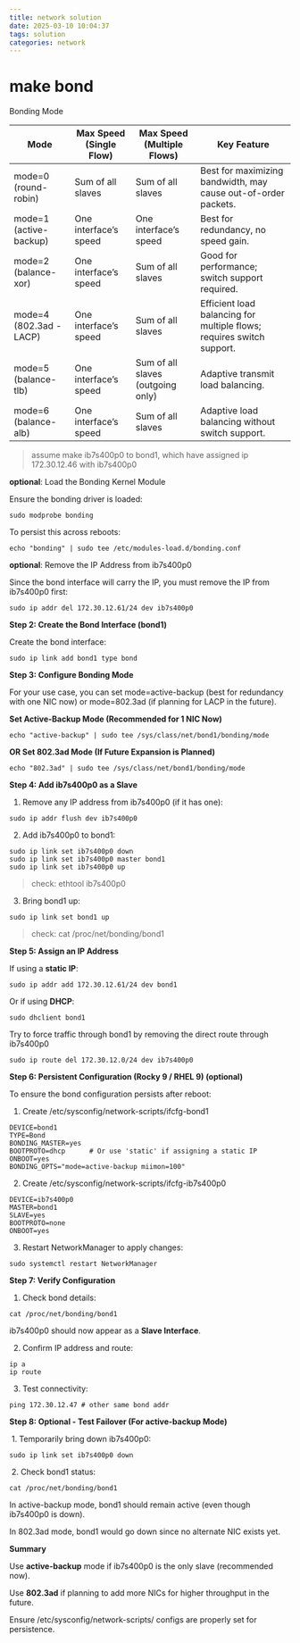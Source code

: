 ```yaml
---
title: network solution
date: 2025-03-10 10:04:37
tags: solution
categories: network
---
```


# make bond

Bonding Mode

| Mode                    | Max Speed (Single Flow) | Max Speed (Multiple Flows)        | Key Feature                                                  |
| ----------------------- | ----------------------- | --------------------------------- | ------------------------------------------------------------ |
| mode=0 (round-robin)    | Sum of all slaves       | Sum of all slaves                 | Best for maximizing bandwidth, may cause out-of-order packets. |
| mode=1 (active-backup)  | One interface’s speed   | One interface’s speed             | Best for redundancy, no speed gain.                          |
| mode=2 (balance-xor)    | One interface’s speed   | Sum of all slaves                 | Good for performance; switch support required.               |
| mode=4 (802.3ad - LACP) | One interface’s speed   | Sum of all slaves                 | Efficient load balancing for multiple flows; requires switch support. |
| mode=5 (balance-tlb)    | One interface’s speed   | Sum of all slaves (outgoing only) | Adaptive transmit load balancing.                            |
| mode=6 (balance-alb)    | One interface’s speed   | Sum of all slaves                 | Adaptive load balancing without switch support.              |

>  assume make ib7s400p0 to bond1, which have assigned  ip 172.30.12.46 with ib7s400p0

**optional**: Load the Bonding Kernel Module

Ensure the bonding driver is loaded:

```
sudo modprobe bonding
```

To persist this across reboots:

```
echo "bonding" | sudo tee /etc/modules-load.d/bonding.conf
```

**optional**: Remove the IP Address from ib7s400p0

Since the bond interface will carry the IP, you must remove the IP from ib7s400p0 first:

```shell
sudo ip addr del 172.30.12.61/24 dev ib7s400p0
```

**Step 2: Create the Bond Interface (bond1)**

Create the bond interface:

```shell
sudo ip link add bond1 type bond
```

**Step 3: Configure Bonding Mode**

For your use case, you can set mode=active-backup (best for redundancy with one NIC now) or mode=802.3ad (if planning for LACP in the future).

**Set Active-Backup Mode (Recommended for 1 NIC Now)**

```shell
echo "active-backup" | sudo tee /sys/class/net/bond1/bonding/mode
```

**OR Set 802.3ad Mode (If Future Expansion is Planned)**

```shell
echo "802.3ad" | sudo tee /sys/class/net/bond1/bonding/mode
```

**Step 4: Add ib7s400p0 as a Slave**

1. Remove any IP address from ib7s400p0 (if it has one):

```shell
sudo ip addr flush dev ib7s400p0
```

2. Add ib7s400p0 to bond1:

```shell
sudo ip link set ib7s400p0 down
sudo ip link set ib7s400p0 master bond1
sudo ip link set ib7s400p0 up
```

> check: ethtool ib7s400p0

3. Bring bond1 up:

```shell
sudo ip link set bond1 up
```

> check: cat /proc/net/bonding/bond1

**Step 5: Assign an IP Address**

If using a **static IP**:

```shell
sudo ip addr add 172.30.12.61/24 dev bond1
```

Or if using **DHCP**:

```shell
sudo dhclient bond1
```

Try to force traffic through bond1 by removing the direct route through ib7s400p0

```shell
sudo ip route del 172.30.12.0/24 dev ib7s400p0
```

**Step 6: Persistent Configuration (Rocky 9 / RHEL 9) (optional)**

To ensure the bond configuration persists after reboot:

1. Create /etc/sysconfig/network-scripts/ifcfg-bond1

```
DEVICE=bond1
TYPE=Bond
BONDING_MASTER=yes
BOOTPROTO=dhcp      # Or use 'static' if assigning a static IP
ONBOOT=yes
BONDING_OPTS="mode=active-backup miimon=100"
```

2. Create /etc/sysconfig/network-scripts/ifcfg-ib7s400p0

```
DEVICE=ib7s400p0
MASTER=bond1
SLAVE=yes
BOOTPROTO=none
ONBOOT=yes
```

3. Restart NetworkManager to apply changes:

```
sudo systemctl restart NetworkManager
```

**Step 7: Verify Configuration**

1. Check bond details:

```
cat /proc/net/bonding/bond1
```

ib7s400p0 should now appear as a **Slave Interface**.

2. Confirm IP address and route:

```
ip a
ip route
```

3. Test connectivity:

```
ping 172.30.12.47 # other same bond addr
```

**Step 8: Optional - Test Failover (For active-backup Mode)**

​	1.	Temporarily bring down ib7s400p0:

```
sudo ip link set ib7s400p0 down
```

​	2.	Check bond1 status:

```
cat /proc/net/bonding/bond1
```

In active-backup mode, bond1 should remain active (even though ib7s400p0 is down).

In 802.3ad mode, bond1 would go down since no alternate NIC exists yet.

**Summary**

Use **active-backup** mode if ib7s400p0 is the only slave (recommended now).

Use **802.3ad** if planning to add more NICs for higher throughput in the future.

Ensure /etc/sysconfig/network-scripts/ configs are properly set for persistence.
